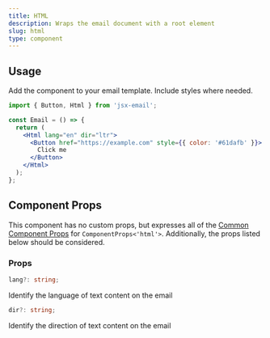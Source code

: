 ```yaml
---
title: HTML
description: Wraps the email document with a root element
slug: html
type: component
---
```


<!--@include: @/include/header.md-->

<!--@include: @/include/install.md-->

## Usage

Add the component to your email template. Include styles where needed.

```jsx
import { Button, Html } from 'jsx-email';

const Email = () => {
  return (
    <Html lang="en" dir="ltr">
      <Button href="https://example.com" style={{ color: '#61dafb' }}>
        Click me
      </Button>
    </Html>
  );
};
```

## Component Props

This component has no custom props, but expresses all of the [Common Component Props](https://react.dev/reference/react-dom/components/common) for `ComponentProps<'html'>`. Additionally, the props listed below should be considered.

### Props

```ts
lang?: string;
```

Identify the language of text content on the email

```ts
dir?: string;
```

Identify the direction of text content on the email
